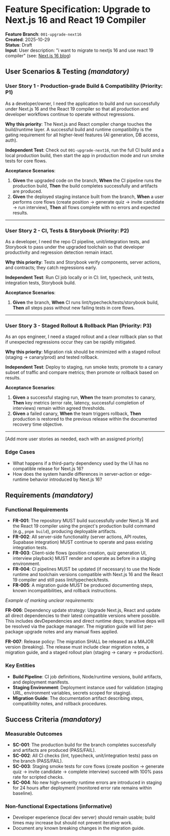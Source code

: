 # Feature Specification: Upgrade to Next.js 16 and React 19 Compiler

**Feature Branch**: `001-upgrade-next16`  
**Created**: 2025-10-29  
**Status**: Draft  
**Input**: User description: "i want to migrate to nextjs 16 and use react 19 compiler" (see: [Next.js 16 blog](https://nextjs.org/blog/next-16))

## User Scenarios & Testing _(mandatory)_

<!--
  IMPORTANT: User stories should be PRIORITIZED as user journeys ordered by importance.
  Each user story/journey must be INDEPENDENTLY TESTABLE - meaning if you implement just ONE of them,
  you should still have a viable MVP (Minimum Viable Product) that delivers value.

  Assign priorities (P1, P2, P3, etc.) to each story, where P1 is the most critical.
  Think of each story as a standalone slice of functionality that can be:
  - Developed independently
  - Tested independently
  - Deployed independently
  - Demonstrated to users independently
-->

### User Story 1 - Production-grade Build & Compatibility (Priority: P1)

As a developer/owner, I need the application to build and run successfully under Next.js 16 and the React 19 compiler so that
all production and developer workflows continue to operate without regressions.

**Why this priority**: The Next.js and React compiler change touches the build/runtime layer. A successful build and runtime
compatibility is the gating requirement for all higher-level features (AI generation, DB access, auth).

**Independent Test**: Check out `001-upgrade-next16`, run the full CI build and a local production build, then start the app in
production mode and run smoke tests for core flows.

**Acceptance Scenarios**:

1. **Given** the upgraded code on the branch, **When** the CI pipeline runs the production build, **Then** the build completes
   successfully and artifacts are produced.
2. **Given** the deployed staging instance built from the branch, **When** a user performs core flows (create position → generate
   quiz → invite candidate → run interview), **Then** all flows complete with no errors and expected results.

---

### User Story 2 - CI, Tests & Storybook (Priority: P2)

As a developer, I need the repo CI pipeline, unit/integration tests, and Storybook to pass under the upgraded toolchain so that
developer productivity and regression detection remain intact.

**Why this priority**: Tests and Storybook verify components, server actions, and contracts; they catch regressions early.

**Independent Test**: Run CI job locally or in CI: lint, typecheck, unit tests, integration tests, Storybook build.

**Acceptance Scenarios**:

1. **Given** the branch, **When** CI runs lint/typecheck/tests/storybook build, **Then** all steps pass without new failing tests in
   core flows.

---

### User Story 3 - Staged Rollout & Rollback Plan (Priority: P3)

As an ops engineer, I need a staged rollout and a clear rollback plan so that if unexpected regressions occur they can be
rapidly mitigated.

**Why this priority**: Migration risk should be minimized with a staged rollout (staging → canary/prod) and tested rollback.

**Independent Test**: Deploy to staging, run smoke tests; promote to a canary subset of traffic and compare metrics; then promote
or rollback based on results.

**Acceptance Scenarios**:

1. **Given** a successful staging run, **When** the team promotes to canary, **Then** key metrics (error rate, latency, successful
   completion of interviews) remain within agreed thresholds.
2. **Given** a failed canary, **When** the team triggers rollback, **Then** production is restored to the previous release within the
   documented recovery time objective.

---

[Add more user stories as needed, each with an assigned priority]

### Edge Cases

<!--
  ACTION REQUIRED: The content in this section represents placeholders.
  Fill them out with the right edge cases.
-->

- What happens if a third-party dependency used by the UI has no compatible release for Next.js 16?
- How does the system handle differences in server-action or edge-runtime behavior introduced by Next.js 16?

## Requirements _(mandatory)_

<!--
  ACTION REQUIRED: The content in this section represents placeholders.
  Fill them out with the right functional requirements.
-->

### Functional Requirements

- **FR-001**: The repository MUST build successfully under Next.js 16 and the React 19 compiler using the project's production
  build command (e.g., `pnpm build`), producing deployable artifacts.
- **FR-002**: All server-side functionality (server actions, API routes, Supabase integration) MUST continue to operate and pass
  existing integration tests.
- **FR-003**: Client-side flows (position creation, quiz generation UI, interview playback) MUST render and operate as before in a
  staging environment.
- **FR-004**: CI pipelines MUST be updated (if necessary) to use the Node runtime and toolchain versions compatible with Next.js 16
  and the React 19 compiler and still pass lint/typecheck/tests.
- **FR-005**: A migration guide MUST be produced documenting steps, known incompatibilities, and rollback instructions.

_Example of marking unclear requirements:_

**FR-006**: Dependency update strategy: Upgrade Next.js, React and update all direct dependencies to their latest compatible
versions where possible. This includes devDependencies and direct runtime deps; transitive deps will be resolved via the
package manager. The migration guide will list per-package upgrade notes and any manual fixes applied.

**FR-007**: Release policy: The migration SHALL be released as a MAJOR version (breaking). The release must include clear
migration notes, a migration guide, and a staged rollout plan (staging → canary → production).

### Key Entities

- **Build Pipeline**: CI job definitions, Node/runtime versions, build artifacts, and deployment manifests.
- **Staging Environment**: Deployment instance used for validation (staging URL, environment variables, secrets scoped for staging).
- **Migration Guide**: The documentation artifact describing steps, compatibility notes, and rollback procedures.

## Success Criteria _(mandatory)_

<!--
  ACTION REQUIRED: Define measurable success criteria.
  These must be technology-agnostic and measurable.
-->

### Measurable Outcomes

- **SC-001**: The production build for the branch completes successfully and artifacts are produced (PASS/FAIL).
- **SC-002**: All CI checks (lint, typecheck, unit/integration tests) pass on the branch (PASS/FAIL).
- **SC-003**: Staging smoke tests for core flows (create position → generate quiz → invite candidate → complete interview)
  succeed with 100% pass rate for scripted checks.
- **SC-004**: No new high-severity runtime errors are introduced in staging for 24 hours after deployment (monitored error rate
  remains within baseline).

### Non-functional Expectations (informative)

- Developer experience (local dev server) should remain usable; build times may increase but should not prevent iterative work.
- Document any known breaking changes in the migration guide.
